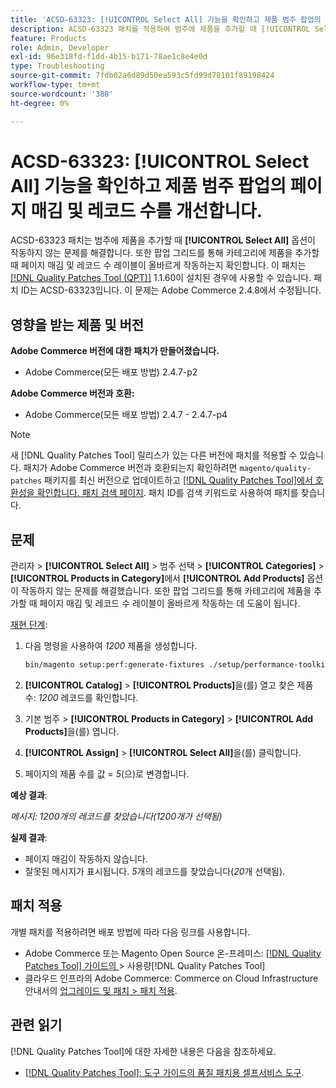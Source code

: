 ```yaml
---
title: 'ACSD-63323: [!UICONTROL Select All] 기능을 확인하고 제품 범주 팝업의 페이지 매김 및 레코드 수를 개선합니다.'
description: ACSD-63323 패치를 적용하여 범주에 제품을 추가할 때 [!UICONTROL Select All] 옵션이 작동하지 않는 Adobe Commerce 문제를 해결합니다. 또한 팝업 그리드를 통해 카테고리에 제품을 추가할 때 페이지 매김 및 레코드 수 레이블이 올바르게 작동하는지 확인합니다.
feature: Products
role: Admin, Developer
exl-id: 96e318fd-f1dd-4b15-b171-78ae1c8e4e0d
type: Troubleshooting
source-git-commit: 7fdb02a6d89d50ea593c5fd99d78101f89198424
workflow-type: tm+mt
source-wordcount: '388'
ht-degree: 0%

---
```


# ACSD-63323: [!UICONTROL Select All] 기능을 확인하고 제품 범주 팝업의 페이지 매김 및 레코드 수를 개선합니다.

ACSD-63323 패치는 범주에 제품을 추가할 때 **[!UICONTROL Select All]** 옵션이 작동하지 않는 문제를 해결합니다. 또한 팝업 그리드를 통해 카테고리에 제품을 추가할 때 페이지 매김 및 레코드 수 레이블이 올바르게 작동하는지 확인합니다. 이 패치는 [[!DNL Quality Patches Tool (QPT)]](/help/tools/quality-patches-tool/quality-patches-tool-to-self-serve-quality-patches.md) 1.1.60이 설치된 경우에 사용할 수 있습니다. 패치 ID는 ACSD-63323입니다. 이 문제는 Adobe Commerce 2.4.8에서 수정됩니다.

## 영향을 받는 제품 및 버전

**Adobe Commerce 버전에 대한 패치가 만들어졌습니다.**
* Adobe Commerce(모든 배포 방법) 2.4.7-p2

**Adobe Commerce 버전과 호환:**
* Adobe Commerce(모든 배포 방법) 2.4.7 - 2.4.7-p4

>[!NOTE]
>
>새 [!DNL Quality Patches Tool] 릴리스가 있는 다른 버전에 패치를 적용할 수 있습니다. 패치가 Adobe Commerce 버전과 호환되는지 확인하려면 `magento/quality-patches` 패키지를 최신 버전으로 업데이트하고 [[!DNL Quality Patches Tool]에서 호환성을 확인합니다. 패치 검색 페이지](https://experienceleague.adobe.com/tools/commerce-quality-patches/index.html?lang=ko). 패치 ID를 검색 키워드로 사용하여 패치를 찾습니다.

## 문제

관리자 > **[!UICONTROL Select All]** > 범주 선택 > **[!UICONTROL Categories]** > **[!UICONTROL Products in Category]**&#x200B;에서 **[!UICONTROL Add Products]** 옵션이 작동하지 않는 문제를 해결했습니다. 또한 팝업 그리드를 통해 카테고리에 제품을 추가할 때 페이지 매김 및 레코드 수 레이블이 올바르게 작동하는 데 도움이 됩니다.


<u>재현 단계</u>:

1. 다음 명령을 사용하여 *1200* 제품을 생성합니다.

   ```bash
   bin/magento setup:perf:generate-fixtures ./setup/performance-toolkit/profiles/ce/small.xml
   ```

1. **[!UICONTROL Catalog]** > **[!UICONTROL Products]**&#x200B;을(를) 열고 찾은 제품 수: *1200* 레코드를 확인합니다.
1. 기본 범주 > **[!UICONTROL Products in Category]** > **[!UICONTROL Add Products]**&#x200B;을(를) 엽니다.
1. **[!UICONTROL Assign]** > **[!UICONTROL Select All]**&#x200B;을(를) 클릭합니다.
1. 페이지의 제품 수를 값 = *5*(으)로 변경합니다.


**예상 결과**:

*메시지: 1200개의 레코드를 찾았습니다(1200개가 선택됨)*

**실제 결과**:

* 페이지 매김이 작동하지 않습니다.
* 잘못된 메시지가 표시됩니다. *5*&#x200B;개의 레코드를 찾았습니다(*20*&#x200B;개 선택됨).

## 패치 적용

개별 패치를 적용하려면 배포 방법에 따라 다음 링크를 사용합니다.

* Adobe Commerce 또는 Magento Open Source 온-프레미스: [[!DNL Quality Patches Tool]  가이드의 ](/help/tools/quality-patches-tool/usage.md)> 사용량[!DNL Quality Patches Tool]
* 클라우드 인프라의 Adobe Commerce: Commerce on Cloud Infrastructure 안내서의 [업그레이드 및 패치 > 패치 적용](https://experienceleague.adobe.com/docs/commerce-cloud-service/user-guide/develop/upgrade/apply-patches.html?lang=ko).


## 관련 읽기

[!DNL Quality Patches Tool]에 대한 자세한 내용은 다음을 참조하세요.

* [[!DNL Quality Patches Tool]: 도구 가이드의 품질 패치용 셀프서비스 도구](/help/tools/quality-patches-tool/quality-patches-tool-to-self-serve-quality-patches.md).
